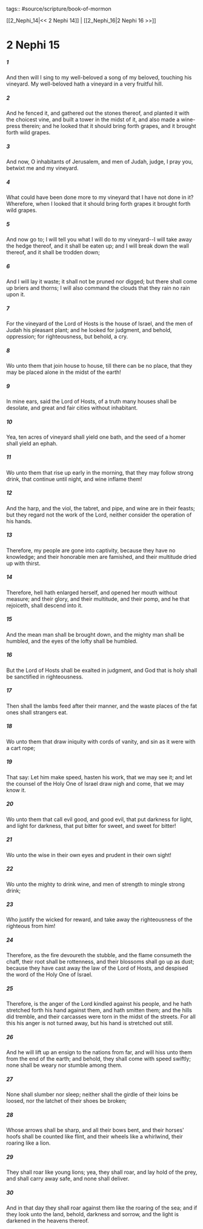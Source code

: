 tags:: #source/scripture/book-of-mormon

[[2_Nephi_14|<< 2 Nephi 14]] | [[2_Nephi_16|2 Nephi 16 >>]]

# 2 Nephi 15

##### 1

And then will I sing to my well-beloved a song of my beloved, touching his vineyard. My well-beloved hath a vineyard in a very fruitful hill.

##### 2

And he fenced it, and gathered out the stones thereof, and planted it with the choicest vine, and built a tower in the midst of it, and also made a wine-press therein; and he looked that it should bring forth grapes, and it brought forth wild grapes.

##### 3

And now, O inhabitants of Jerusalem, and men of Judah, judge, I pray you, betwixt me and my vineyard.

##### 4

What could have been done more to my vineyard that I have not done in it? Wherefore, when I looked that it should bring forth grapes it brought forth wild grapes.

##### 5

And now go to; I will tell you what I will do to my vineyard--I will take away the hedge thereof, and it shall be eaten up; and I will break down the wall thereof, and it shall be trodden down;

##### 6

And I will lay it waste; it shall not be pruned nor digged; but there shall come up briers and thorns; I will also command the clouds that they rain no rain upon it.

##### 7

For the vineyard of the Lord of Hosts is the house of Israel, and the men of Judah his pleasant plant; and he looked for judgment, and behold, oppression; for righteousness, but behold, a cry.

##### 8

Wo unto them that join house to house, till there can be no place, that they may be placed alone in the midst of the earth!

##### 9

In mine ears, said the Lord of Hosts, of a truth many houses shall be desolate, and great and fair cities without inhabitant.

##### 10

Yea, ten acres of vineyard shall yield one bath, and the seed of a homer shall yield an ephah.

##### 11

Wo unto them that rise up early in the morning, that they may follow strong drink, that continue until night, and wine inflame them!

##### 12

And the harp, and the viol, the tabret, and pipe, and wine are in their feasts; but they regard not the work of the Lord, neither consider the operation of his hands.

##### 13

Therefore, my people are gone into captivity, because they have no knowledge; and their honorable men are famished, and their multitude dried up with thirst.

##### 14

Therefore, hell hath enlarged herself, and opened her mouth without measure; and their glory, and their multitude, and their pomp, and he that rejoiceth, shall descend into it.

##### 15

And the mean man shall be brought down, and the mighty man shall be humbled, and the eyes of the lofty shall be humbled.

##### 16

But the Lord of Hosts shall be exalted in judgment, and God that is holy shall be sanctified in righteousness.

##### 17

Then shall the lambs feed after their manner, and the waste places of the fat ones shall strangers eat.

##### 18

Wo unto them that draw iniquity with cords of vanity, and sin as it were with a cart rope;

##### 19

That say: Let him make speed, hasten his work, that we may see it; and let the counsel of the Holy One of Israel draw nigh and come, that we may know it.

##### 20

Wo unto them that call evil good, and good evil, that put darkness for light, and light for darkness, that put bitter for sweet, and sweet for bitter!

##### 21

Wo unto the wise in their own eyes and prudent in their own sight!

##### 22

Wo unto the mighty to drink wine, and men of strength to mingle strong drink;

##### 23

Who justify the wicked for reward, and take away the righteousness of the righteous from him!

##### 24

Therefore, as the fire devoureth the stubble, and the flame consumeth the chaff, their root shall be rottenness, and their blossoms shall go up as dust; because they have cast away the law of the Lord of Hosts, and despised the word of the Holy One of Israel.

##### 25

Therefore, is the anger of the Lord kindled against his people, and he hath stretched forth his hand against them, and hath smitten them; and the hills did tremble, and their carcasses were torn in the midst of the streets. For all this his anger is not turned away, but his hand is stretched out still.

##### 26

And he will lift up an ensign to the nations from far, and will hiss unto them from the end of the earth; and behold, they shall come with speed swiftly; none shall be weary nor stumble among them.

##### 27

None shall slumber nor sleep; neither shall the girdle of their loins be loosed, nor the latchet of their shoes be broken;

##### 28

Whose arrows shall be sharp, and all their bows bent, and their horses' hoofs shall be counted like flint, and their wheels like a whirlwind, their roaring like a lion.

##### 29

They shall roar like young lions; yea, they shall roar, and lay hold of the prey, and shall carry away safe, and none shall deliver.

##### 30

And in that day they shall roar against them like the roaring of the sea; and if they look unto the land, behold, darkness and sorrow, and the light is darkened in the heavens thereof.
